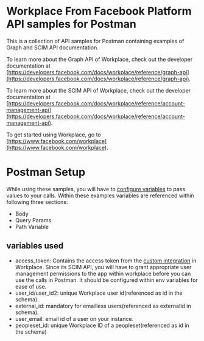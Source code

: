# Workplace From Facebook Platform API samples for Postman

This is a collection of API samples for Postman containing examples of Graph and SCIM API documentation.

To learn more about the Graph API of Workplace, check out the developer documentation at [https://developers.facebook.com/docs/workplace/reference/graph-api](https://developers.facebook.com/docs/workplace/reference/graph-api).

To learn more about the SCIM API of Workplace, check out the developer documentation at [https://developers.facebook.com/docs/workplace/reference/account-management-api](https://developers.facebook.com/docs/workplace/reference/account-management-api).

To get started using Workplace, go to [https://www.facebook.com/workplace](https://www.facebook.com/workplace).

# Postman Setup
While using these samples, you will have to [configure variables](https://learning.postman.com/docs/postman/variables-and-environments/variables/#defining-variables) to pass values to your calls. Within these examples variables are referenced within following three sections:
- Body
- Query Params
- Path Variable

## variables used
 - access_token: Contains the access token from the [custom integration](https://developers.facebook.com/docs/workplace/custom-integrations-new/) in Workplace. Since its SCIM API, you will have to grant appropriate user management permissions to the app within workplace before you can use the calls in Postman. It should be configured within env variables for ease of use.
 - user_id/user_id2: unique Workplace user id(referenced as id in the schema).
 - external_id: mandatory for emailless users(referenced as externalId in schema).
 - user_email: email id of a user on your instance.
 - peopleset_id: unique Workplace ID of a peopleset(referenced as id in the schema)
